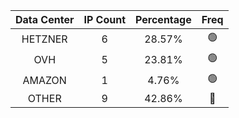 | Data Center | IP Count | Percentage | Freq |
|:------------:|:--------:|:-----------:|:-----:|
| HETZNER | 6 | 28.57% | 🟢 |
| OVH | 5 | 23.81% | 🟢 |
| AMAZON | 1 | 4.76% | 🟢 |
| OTHER | 9 | 42.86% | 🔴 |